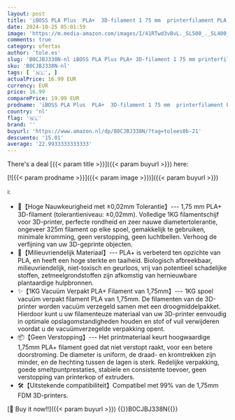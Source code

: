 ```yaml
---
layout: post
title: 'iBOSS PLA Plus  PLA+  3D-filament 1 75 mm  printerfilament PLA Plus maatnauwkeurigheid +/- 0 02 mm  1 kg spoel 3D-printfilament voor 3D-printers  bruin'
date: 2024-10-25 05:01:59
image: 'https://m.media-amazon.com/images/I/41RTwd3vBvL._SL500_._SL400_.jpg'
comments: true
category: ofertas
author: 'tole.es'
slug: 'B0CJBJ338N-nl iBOSS PLA Plus PLA+ 3D-filament 1 75 mm printerfilament...'
sku: 'B0CJBJ338N-nl'
tags: [ '🇳🇱', ]
actualPrice: 16.99 EUR
currency: EUR
price: 16.99
comparePrice: 19.99 EUR
prodname: 'iBOSS PLA Plus  PLA+  3D-filament 1 75 mm  printerfilament PLA Plus maatnauwkeurigheid +/- 0 02 mm  1 kg spoel 3D-printfilament voor 3D-printers  bruin'
country: 'nl'
flag: '🇳🇱'
brand: ''
buyurl: 'https://www.amazon.nl/dp/B0CJBJ338N/?tag=tolees0b-21'
descuento: '15.01'
average: '22.9933333333333'
---
```


There's a deal [{{< param title >}}]({{< param buyurl >}})  here:

[![{{< param prodname >}}]({{< param image >}})]({{< param buyurl >}})

ℹ️:

- 📏【Hoge Nauwkeurigheid met ±0,02mm Tolerantie】--- 1,75 mm PLA+ 3D-filament (tolerantieniveau: ±0,02mm). Volledige 1KG filamentschijf voor 3D-printer, perfecte rondheid en zeer nauwe diametertolerantie, ongeveer 325m filament op elke spoel, gemakkelijk te gebruiken, minimale kromming, geen verstopping, geen luchtbellen. Verhoog de verfijning van uw 3D-geprinte objecten.
- 🧵【Milieuvriendelijk Materiaal】--- PLA+ is verbeterd ten opzichte van PLA, en heeft een hoge sterkte en taaiheid. Biologisch afbreekbaar, milieuvriendelijk, niet-toxisch en geurloos, vrij van potentieel schadelijke stoffen, zetmeelgrondstoffen zijn afkomstig van hernieuwbare plantaardige hulpbronnen.
- ✨【1KG Vacuüm Verpakt PLA+ Filament van 1,75mm】--- 1KG spoel vacuüm verpakt filament PLA van 1,75mm. De filamenten van de 3D-printer worden vacuüm verzegeld samen met een droogmiddelpakket. Hierdoor kunt u uw filamenteuze materiaal van uw 3D-printer eenvoudig in optimale opslagomstandigheden houden en stof of vuil verwijderen voordat u de vacuümverzegelde verpakking opent.
- 📦【Geen Verstopping】--- Het printmateriaal keurt hoogwaardige 1,75mm PLA+ filament goed dat niet verstopt raakt, voor een betere doorstroming. De diameter is uniform, de draad- en kromtrekken zijn minder, en de hechting tussen de lagen is sterk. Redelijke verpakking, goede smeltpuntprestaties, stabiele en consistente toevoer, geen verstopping van printerkop of extruders.
- 🛠️【Uitstekende compatibiliteit】Compatibel met 99% van de 1,75mm FDM 3D-printers.

[🛒 Buy it now!!]({{< param buyurl >}})
{{<world>}}B0CJBJ338N{{</world>}}
